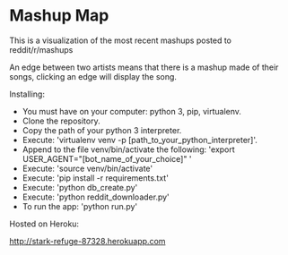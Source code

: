 # Mashup Map

This is a visualization of the most recent mashups posted to reddit/r/mashups

An edge between two artists means that there is a mashup made of their songs, clicking an edge will display the song.


Installing:

- You must have on your computer: python 3, pip, virtualenv.
- Clone the repository.
- Copy the path of your python 3 interpreter.
- Execute: 'virtualenv venv -p [path_to_your_python_interpreter]'.
- Append to the file venv/bin/activate the following: 'export USER_AGENT="[bot_name_of_your_choice]" '
- Execute: 'source venv/bin/activate'
- Execute: 'pip install -r requirements.txt'
- Execute: 'python db_create.py'
- Execute: 'python reddit_downloader.py'
- To run the app: 'python run.py'

Hosted on Heroku:

http://stark-refuge-87328.herokuapp.com
